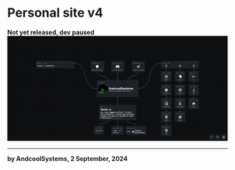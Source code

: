 # Personal site v4
**Not yet released, dev paused**
![main screen](/readme/main.png)

---
**by AndcoolSystems, 2 September, 2024**